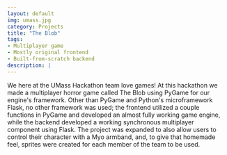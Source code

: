```yaml
---
layout: default
img: umass.jpg
category: Projects
title: "The Blob"
tags:
- Multiplayer game
- Mostly original frontend
- Built-from-scratch backend
description: |
---
```

 We here at the UMass Hackathon team love games!  At this hackathon we made a multiplayer horror game called The Blob using PyGame for our engine's framework.  Other than PyGame and Python's microframework Flask, no other framework was used; the frontend utilized a couple functions in PyGame and developed an almost fully working game engine, while the backend developed a working synchronous multiplayer component using Flask.  The project was expanded to also allow users to control their character with a Myo armband, and, to give that homemade feel, sprites were created for each member of the team to be used.  